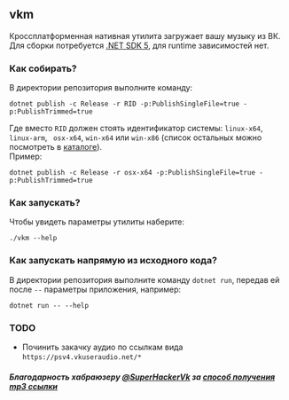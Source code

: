 ## vkm

Кроссплатформенная нативная утилита загружает вашу музыку из ВК. Для сборки потребуется [.NET SDK 5](https://dot.net),
для runtime зависимостей нет.

### Как собирать?

В директории репозитория выполните команду:

```
dotnet publish -c Release -r RID -p:PublishSingleFile=true -p:PublishTrimmed=true
```

Где вместо `RID` должен стоять идентификатор системы: `linux-x64`, `linux-arm`, ` osx-x64`, `win-x64` или `win-x86`
(список остальных можно посмотреть в [каталоге](https://docs.microsoft.com/en-us/dotnet/core/rid-catalog)).  
Пример:

```
dotnet publish -c Release -r osx-x64 -p:PublishSingleFile=true -p:PublishTrimmed=true
```

### Как запускать?

Чтобы увидеть параметры утилиты наберите:

```
./vkm --help
```

### Как запускать напрямую из исходного кода?

В директории репозитория выполните команду `dotnet run`, передав ей после `--` параметры приложения, например:

```
dotnet run -- --help
```

### TODO

* Починить закачку аудио по ссылкам вида `https://psv4.vkuseraudio.net/*`

##### Благодарность хабраюзеру [@SuperHackerVk](https://habr.com/ru/users/superhackervk) за [способ получения mp3 ссылки](https://habr.com/ru/post/519302/)


